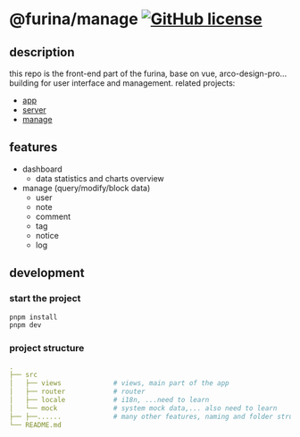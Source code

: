 # @furina/manage [![GitHub license](https://img.shields.io/badge/license-MIT-blue.svg)](https://github.com/rainbow-dust/manage/blob/main/LICENSE)  

## description

this repo is the front-end part of the furina, base on vue, arco-design-pro... building for user interface and management.
related projects:

- [app](https://github.com/rainbow-dust/app)
- [server](https://github.com/rainbow-dust/server)
- [manage](https://github.com/rainbow-dust/manage)

## features

- dashboard
  - data statistics and charts overview
- manage (query/modify/block data)
  - user
  - note
  - comment
  - tag
  - notice
  - log

## development

### start the project

```bash
pnpm install
pnpm dev
```

### project structure

```yaml
.
├── src
│   ├── views             # views, main part of the app
│   ├── router            # router 
│   ├── locale            # i18n, ...need to learn
│   └── mock              # system mock data,... also need to learn
├── ├──......             # many other features, naming and folder structures... need to learn
└── README.md
```

